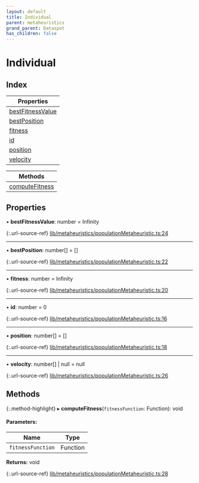 ```yaml
---
layout: default
title: Individual
parent: metaheuristics
grand_parent: Dataspot
has_children: false
---
```


# Individual

## Index

| Properties |
|-----------|
| [bestFitnessValue](#bestfitnessvalue) |
| [bestPosition](#bestposition) |
| [fitness](#fitness) |
| [id](#id) |
| [position](#position) |
| [velocity](#velocity) |

| Methods |
|-----------|
| [computeFitness](#computefitness) |

## Properties

•  **bestFitnessValue**: number = Infinity

{:.url-source-ref}
[lib/metaheuristics/populationMetaheuristic.ts:24](https://github.com/ascentcore/dataspot/blob/2fb173c/lib/metaheuristics/populationMetaheuristic.ts#L24)

___

•  **bestPosition**: number[] = []

{:.url-source-ref}
[lib/metaheuristics/populationMetaheuristic.ts:22](https://github.com/ascentcore/dataspot/blob/2fb173c/lib/metaheuristics/populationMetaheuristic.ts#L22)

___

•  **fitness**: number = Infinity

{:.url-source-ref}
[lib/metaheuristics/populationMetaheuristic.ts:20](https://github.com/ascentcore/dataspot/blob/2fb173c/lib/metaheuristics/populationMetaheuristic.ts#L20)

___

•  **id**: number = 0

{:.url-source-ref}
[lib/metaheuristics/populationMetaheuristic.ts:16](https://github.com/ascentcore/dataspot/blob/2fb173c/lib/metaheuristics/populationMetaheuristic.ts#L16)

___

•  **position**: number[] = []

{:.url-source-ref}
[lib/metaheuristics/populationMetaheuristic.ts:18](https://github.com/ascentcore/dataspot/blob/2fb173c/lib/metaheuristics/populationMetaheuristic.ts#L18)

___

•  **velocity**: number[] \| null = null

{:.url-source-ref}
[lib/metaheuristics/populationMetaheuristic.ts:26](https://github.com/ascentcore/dataspot/blob/2fb173c/lib/metaheuristics/populationMetaheuristic.ts#L26)

## Methods

{:.method-highlight}
▸ **computeFitness**(`fitnessFunction`: Function): void

#### Parameters:

Name | Type |
------ | ------ |
`fitnessFunction` | Function |

**Returns:** void

{:.url-source-ref}
[lib/metaheuristics/populationMetaheuristic.ts:28](https://github.com/ascentcore/dataspot/blob/2fb173c/lib/metaheuristics/populationMetaheuristic.ts#L28)
